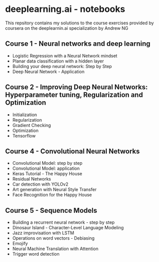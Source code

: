 # deeplearning.ai - notebooks
This repsitory contains my solutions to the course exercises provided by coursera on the deeplearnin.ai specialization by Andrew NG


## Course 1 - Neural networks and deep learning
 - Logistic Regression with a Neural Network mindset
 - Planar data classification with a hidden layer
 - Building your deep neural network: Step by Step
 - Deep Neural Network - Application

## Course 2 - Improving Deep Neural Networks: Hyperparameter tuning, Regularization and Optimization
 - Initialization
 - Regularization
 - Gradient Checking
 - Optimization
 - Tensorflow

## Course 4 - Convolutional Neural Networks
 - Convolutional Model: step by step
 - Convolutional Model: application
 - Keras Tutorial - The Happy House
 - Residual Networks
 - Car detection with YOLOv2
 - Art generation with Neural Style Transfer
 - Face Recognition for the Happy House
 
## Course 5 - Sequence Models
 - Building a recurrent neural network - step by step
 - Dinosaur Island - Character-Level Language Modeling
 - Jazz improvisation with LSTM
 - Operations on word vectors - Debiasing
 - Emojify
 - Neural Machine Translation with Attention
 - Trigger word detection
